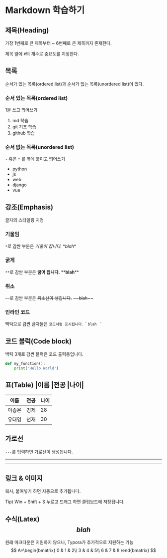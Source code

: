 # Markdown 학습하기



## 제목(Heading)

가장 1번째로 큰 제목부터 ~ 6번째로 큰 제목까지 존재한다.

제목 앞에 `#`의 개수로 중요도를 지정한다.



## 목록

순서가 있는 목록(ordered list)과 순서가 없는 목록(unordered list)이 있다.

### 순서 있는 목록(ordered list)

1을 쓰고 띄어쓰기

1.  md 학습
2. git 기초 학습
3. github 학습



### 순서 없는 목록(unordered list)

`-` 혹은 `*` 를 앞에 붙이고 띄어쓰기

* python
* js
* web
* django
* vue



## 강조(Emphasis)

글자의 스타일링 지정

### 기울임

`*`로 감싼 부분은 *기울어 집니다.* \**blah*\*

### 굵게

`**`로 감싼 부분은 **굵어 집니다.** \*\***blah**\*\*

### 취소

`~~`로 감싼 부분은 ~~취소선이 생깁니다.~~ \~\~~~blah~~\~\~

### 인라인 코드

백틱으로 감싼 글자들은 `코드처럼 표시됩니다.` \` `blah ` \` 



## 코드 블럭(Code block) 

백틱 3개로 감싼 블럭은 코드 출력용입니다.

```python
def my_function():
	print('Hello World')
```



## 표(Table) |이름 |전공 |나이|

| 이름   | 전공 | 나이 |
| ------ | ---- | ---- |
| 이종은 | 경제 | 28   |
| 유태영 | 천재 | 30   |



## 가로선

`---`를 입력하면 가로선이 생성됩니다.

---

---



## 링크 & 이미지

복사, 붙여넣기 하면 자동으로 추가됩니다.

Tip) Win + Shift + S 누르고 드래그 하면 클립보드에 저장됩니다.



## 수식(Latex) $$ blah $$

원래 마크다운은 지원하지 않으나, Typora가 추가적으로 지원하는 기능
$$
A=\begin{bmatrix}
0 & 1 & 2\\
3 & 4 & 5\\
6 & 7 & 8
\end{bmatrix}
$$
